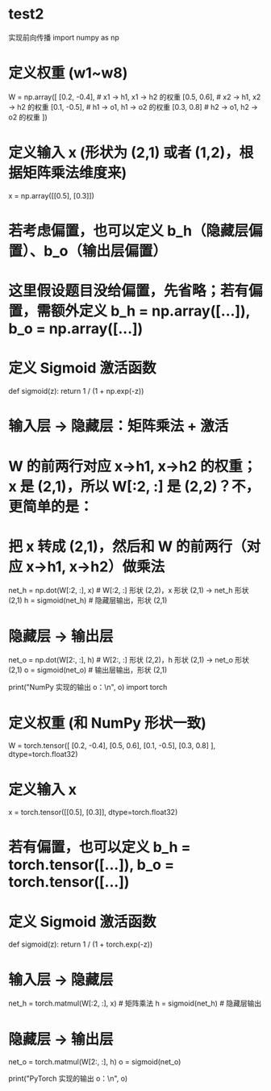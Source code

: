 # test2
实现前向传播
import numpy as np

# 定义权重 (w1~w8)
W = np.array([
    [0.2, -0.4],   # x1 -> h1, x1 -> h2 的权重
    [0.5,  0.6],   # x2 -> h1, x2 -> h2 的权重
    [0.1, -0.5],   # h1  -> o1, h1 -> o2 的权重
    [0.3,  0.8]    # h2  -> o1, h2 -> o2 的权重
])

# 定义输入 x (形状为 (2,1) 或者 (1,2)，根据矩阵乘法维度来)
x = np.array([[0.5], [0.3]])

# 若考虑偏置，也可以定义 b_h（隐藏层偏置）、b_o（输出层偏置）
# 这里假设题目没给偏置，先省略；若有偏置，需额外定义 b_h = np.array([...]), b_o = np.array([...])
# 定义 Sigmoid 激活函数
def sigmoid(z):
    return 1 / (1 + np.exp(-z))

# 输入层 -> 隐藏层：矩阵乘法 + 激活
# W 的前两行对应 x->h1, x->h2 的权重；x 是 (2,1)，所以 W[:2, :] 是 (2,2)？不，更简单的是：
# 把 x 转成 (2,1)，然后和 W 的前两行（对应 x->h1, x->h2）做乘法
net_h = np.dot(W[:2, :], x)  # W[:2, :] 形状 (2,2)，x 形状 (2,1) → net_h 形状 (2,1)
h = sigmoid(net_h)           # 隐藏层输出，形状 (2,1)
# 隐藏层 -> 输出层
net_o = np.dot(W[2:, :], h)  # W[2:, :] 形状 (2,2)，h 形状 (2,1) → net_o 形状 (2,1)
o = sigmoid(net_o)           # 输出层输出，形状 (2,1)

print("NumPy 实现的输出 o：\n", o)
import torch

# 定义权重 (和 NumPy 形状一致)
W = torch.tensor([
    [0.2, -0.4],
    [0.5,  0.6],
    [0.1, -0.5],
    [0.3,  0.8]
], dtype=torch.float32)

# 定义输入 x
x = torch.tensor([[0.5], [0.3]], dtype=torch.float32)

# 若有偏置，也可以定义 b_h = torch.tensor([...]), b_o = torch.tensor([...])
# 定义 Sigmoid 激活函数
def sigmoid(z):
    return 1 / (1 + torch.exp(-z))

# 输入层 -> 隐藏层
net_h = torch.matmul(W[:2, :], x)  # 矩阵乘法
h = sigmoid(net_h)                 # 隐藏层输出
# 隐藏层 -> 输出层
net_o = torch.matmul(W[2:, :], h)
o = sigmoid(net_o)

print("PyTorch 实现的输出 o：\n", o)
